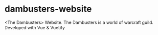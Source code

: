 # dambusters-website
&lt;The Dambusters> Website. The Dambusters is a world of warcraft guild. Developed with Vue &amp; Vuetify
